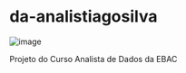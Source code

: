 # da-analistiagosilva

![image](https://github.com/tiagoscristovao/da-analistiagosilva/assets/142506108/8586bb91-484e-4cae-88c7-fc45e49623bc)

Projeto do Curso Analista de Dados da EBAC
